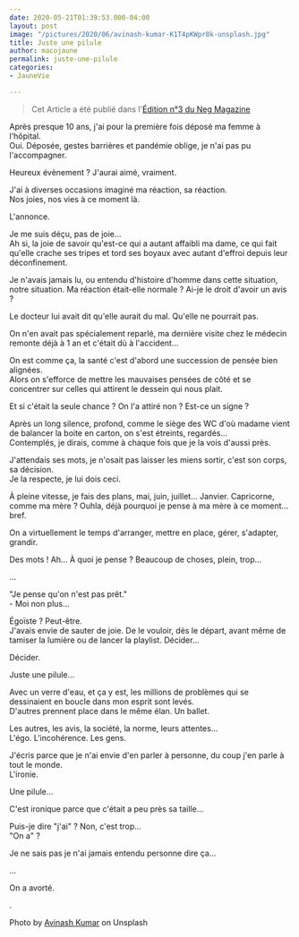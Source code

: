 ```yaml
---
date: 2020-05-21T01:39:53.000-04:00
layout: post
image: "/pictures/2020/06/avinash-kumar-K1T4pKWpr8k-unsplash.jpg"
title: Juste une pilule
author: macojaune
permalink: juste-une-pilule
categories:
- JauneVie

---
```

> Cet Article a été publié dans l'[Édition n°3 du Neg Magazine](https://negmagazine.art/)

Après presque 10 ans, j'ai pour la première fois déposé ma femme à l'hôpital.  
Oui. Déposée, gestes barrières et pandémie oblige, je n'ai pas pu l'accompagner.

Heureux évènement ? J'aurai aimé, vraiment.

J'ai à diverses occasions imaginé ma réaction, sa réaction.  
Nos joies, nos vies à ce moment là.

L'annonce.

Je me suis déçu, pas de joie…  
Ah si, la joie de savoir qu'est-ce qui a autant affaibli ma dame, ce qui fait qu'elle crache ses tripes et tord ses boyaux avec autant d'effroi depuis leur déconfinement.

Je n'avais jamais lu, ou entendu d'histoire d'homme dans cette situation, notre situation. Ma réaction était-elle normale ? Ai-je le droit d'avoir un avis ?

Le docteur lui avait dit qu'elle aurait du mal. Qu'elle ne pourrait pas.

On n'en avait pas spécialement reparlé, ma dernière visite chez le médecin remonte déjà à 1 an et c'était dù à l'accident…

On est comme ça, la santé c'est d'abord une succession de pensée bien alignées.  
Alors on s'efforce de mettre les mauvaises pensées de côté et se concentrer sur celles qui attirent le dessein qui nous plait.

Et si c'était la seule chance ? On l'a attiré non ? Est-ce un signe ?

Après un long silence, profond, comme le siège des WC d'où madame vient de balancer la boite en carton, on s'est étreints, regardés…  
Contemplés, je dirais, comme à chaque fois que je la vois d'aussi près.

J'attendais ses mots, je n'osait pas laisser les miens sortir, c'est son corps, sa décision.  
Je la respecte, je lui dois ceci.

À pleine vitesse, je fais des plans, mai, juin, juillet… Janvier. Capricorne, comme ma mère  ? Ouhla, déjà pourquoi je pense à ma mère à ce moment… bref.

On a virtuellement le temps d'arranger, mettre en place, gérer, s'adapter, grandir.

Des mots ! Ah… À quoi je pense ? Beaucoup de choses, plein, trop…

…

"Je pense qu'on n'est pas prêt."  
\- Moi non plus…

Égoïste ? Peut-être.  
J'avais envie de sauter de joie. De le vouloir, dès le départ, avant même de tamiser la lumière ou de lancer la playlist. Décider…

Décider.

Juste une pilule…

Avec un verre d'eau, et ça y est, les millions de problèmes qui se dessinaient en boucle dans mon esprit sont levés.  
D'autres prennent place dans le même élan. Un ballet.

Les autres, les avis, la société, la norme, leurs attentes…  
L'égo. L'incohérence. Les gens.

J'écris parce que je n'ai envie d'en parler à personne, du coup j'en parle à tout le monde.  
L'ironie.

Une pilule…

C'est ironique parce que c'était a peu près sa taille…

Puis-je dire "j'ai" ? Non, c'est trop…  
"On a" ?

Je ne sais pas je n'ai jamais entendu personne dire ça…

…

On a avorté.

.

Photo by [Avinash Kumar](https://unsplash.com/@ashishjha) on Unsplash
